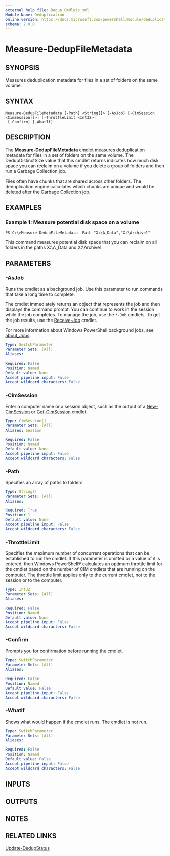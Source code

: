```yaml
---
external help file: Dedup_Cmdlets.xml
Module Name: Deduplication
online version: https://docs.microsoft.com/powershell/module/deduplication/measure-dedupfilemetadata?view=windowsserver2012-ps&wt.mc_id=ps-gethelp
schema: 2.0.0
---
```


# Measure-DedupFileMetadata

## SYNOPSIS
Measures deduplication metadata for files in a set of folders on the same volume.

## SYNTAX

```
Measure-DedupFileMetadata [-Path] <String[]> [-AsJob] [-CimSession <CimSession[]>] [-ThrottleLimit <Int32>]
 [-Confirm] [-WhatIf]
```

## DESCRIPTION
The **Measure-DedupFileMetadata** cmdlet measures deduplication metadata for files in a set of folders on the same volume.
The DedupDistinctSize value that this cmdlet returns indicates how much disk space you can reclaim on a volume if you delete a group of folders and then run a Garbage Collection job.

Files often have chunks that are shared across other folders.
The deduplication engine  calculates which chunks are unique and would be deleted after the Garbage Collection job.

## EXAMPLES

### Example 1: Measure potential disk space on a volume
```
PS C:\>Measure-DedupFileMetadata -Path "X:\A_Data","X:\Archive1"
```

This command measures potential disk space that you can reclaim on all folders in the paths X:\A_Data and X:\Archive1.

## PARAMETERS

### -AsJob
Runs the cmdlet as a background job. Use this parameter to run commands that take a long time to complete. 

The cmdlet immediately returns an object that represents the job and then displays the command prompt. 
You can continue to work in the session while the job completes. 
To manage the job, use the `*-Job` cmdlets. 
To get the job results, use the [Receive-Job](https://go.microsoft.com/fwlink/?LinkID=113372) cmdlet. 

For more information about Windows PowerShell background jobs, see [about_Jobs](https://go.microsoft.com/fwlink/?LinkID=113251).

```yaml
Type: SwitchParameter
Parameter Sets: (All)
Aliases: 

Required: False
Position: Named
Default value: None
Accept pipeline input: False
Accept wildcard characters: False
```

### -CimSession
Enter a computer name or a session object, such as the output of a [New-CimSession](/powershell/module/cimcmdlets/new-cimsession) or [Get-CimSession](https://go.microsoft.com/fwlink/p/?LinkId=227966) cmdlet.
```yaml
Type: CimSession[]
Parameter Sets: (All)
Aliases: Session

Required: False
Position: Named
Default value: None
Accept pipeline input: False
Accept wildcard characters: False
```

### -Path
Specifies an array of paths to folders.

```yaml
Type: String[]
Parameter Sets: (All)
Aliases: 

Required: True
Position: 1
Default value: None
Accept pipeline input: False
Accept wildcard characters: False
```

### -ThrottleLimit
Specifies the maximum number of concurrent operations that can be established to run the cmdlet.
If this parameter is omitted or a value of `0` is entered, then Windows PowerShell® calculates an optimum throttle limit for the cmdlet based on the number of CIM cmdlets that are running on the computer.
The throttle limit applies only to the current cmdlet, not to the session or to the computer.

```yaml
Type: Int32
Parameter Sets: (All)
Aliases: 

Required: False
Position: Named
Default value: None
Accept pipeline input: False
Accept wildcard characters: False
```

### -Confirm
Prompts you for confirmation before running the cmdlet.

```yaml
Type: SwitchParameter
Parameter Sets: (All)
Aliases: 

Required: False
Position: Named
Default value: False
Accept pipeline input: False
Accept wildcard characters: False
```

### -WhatIf
Shows what would happen if the cmdlet runs.
The cmdlet is not run.

```yaml
Type: SwitchParameter
Parameter Sets: (All)
Aliases: 

Required: False
Position: Named
Default value: False
Accept pipeline input: False
Accept wildcard characters: False
```

## INPUTS

## OUTPUTS

## NOTES

## RELATED LINKS

[Update-DedupStatus](./Update-DedupStatus.md)
